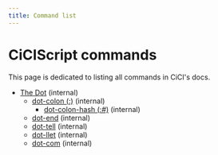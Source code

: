 ```yaml
---
title: Command list
---
```




# CiCIScript commands

This page is dedicated to listing all commands in CiCI's docs.



- [The Dot](https://asccisl-org.github.io/docs/Commands/dot/) (internal)
  - [dot-colon (:)](https://asccisl-org.github.io/docs/Commands/dot/dotcolon/) (internal)
    - [dot-colon-hash (:#)](https://asccisl-org.github.io/docs/Commands/dot/dotcolon/dotcolonhash/) (internal)
  - [dot-end](https://asccisl-org.github.io/docs/Commands/dot/dotend/) (internal)
  - [dot-tell](https://asccisl-org.github.io/docs/Commands/dot/dottell/) (internal)
  - [dot-llet](https://asccisl-org.github.io/docs/Commands/dot/dotllet/) (internal)
  - [dot-com](https://asccisl-org.github.io/docs/Commands/dot/dotcom/) (internal)